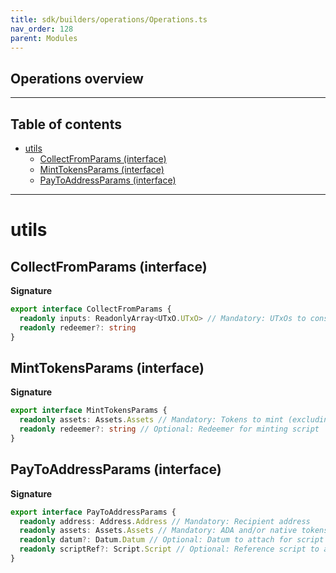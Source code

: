 ```yaml
---
title: sdk/builders/operations/Operations.ts
nav_order: 128
parent: Modules
---
```


## Operations overview

---

<h2 class="text-delta">Table of contents</h2>

- [utils](#utils)
  - [CollectFromParams (interface)](#collectfromparams-interface)
  - [MintTokensParams (interface)](#minttokensparams-interface)
  - [PayToAddressParams (interface)](#paytoaddressparams-interface)

---

# utils

## CollectFromParams (interface)

**Signature**

```ts
export interface CollectFromParams {
  readonly inputs: ReadonlyArray<UTxO.UTxO> // Mandatory: UTxOs to consume as inputs
  readonly redeemer?: string
}
```

## MintTokensParams (interface)

**Signature**

```ts
export interface MintTokensParams {
  readonly assets: Assets.Assets // Mandatory: Tokens to mint (excluding lovelace)
  readonly redeemer?: string // Optional: Redeemer for minting script
}
```

## PayToAddressParams (interface)

**Signature**

```ts
export interface PayToAddressParams {
  readonly address: Address.Address // Mandatory: Recipient address
  readonly assets: Assets.Assets // Mandatory: ADA and/or native tokens to send
  readonly datum?: Datum.Datum // Optional: Datum to attach for script addresses
  readonly scriptRef?: Script.Script // Optional: Reference script to attach
}
```
